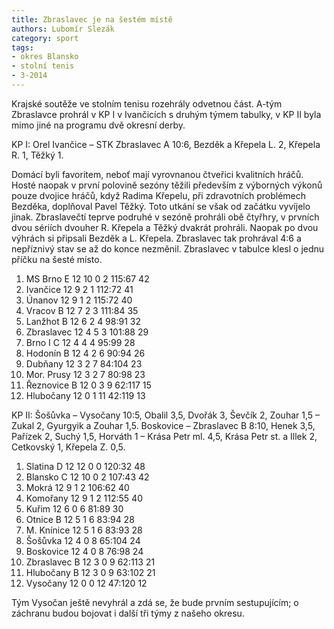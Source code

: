 ```yaml
---
title: Zbraslavec je na šestém místě
authors: Lubomír Slezák
category: sport
tags:
- okres Blansko
- stolní tenis
- 3-2014
---
```


Krajské soutěže ve stolním tenisu rozehrály odvetnou část. A-tým Zbraslavce prohrál v KP I v Ivančicích s druhým týmem tabulky, v KP II byla mimo jiné na programu dvě okresní derby.

KP I: Orel Ivančice – STK Zbraslavec A 10:6, Bezděk a Křepela L. 2, Křepela R. 1, Těžký 1.

Domácí byli favoritem, neboť mají vyrovnanou čtveřici kvalitních hráčů. Hosté naopak v první polovině sezóny těžili především z výborných výkonů pouze dvojice hráčů, když Radima Křepelu, při zdravotních problémech Bezděka, doplňoval Pavel Těžký. Toto utkání se však od začátku vyvíjelo jinak. Zbraslavečtí teprve podruhé v sezóně prohráli obě čtyřhry, v prvních dvou sériích dvouher R. Křepela a Těžký dvakrát prohráli. Naopak po dvou výhrách si připsali Bezděk a L. Křepela. Zbraslavec tak prohrával 4:6 a nepříznivý stav se až do konce nezměnil.
Zbraslavec v tabulce klesl o jednu příčku na šesté místo.

1. MS Brno E 	12 10 0 2 	115:67 	42
2. Ivančice 	12 9 2 1 	112:72 	41
3. Únanov 	12 9 1 2 	115:72 	40
4. Vracov B 	12 7 2 3 	111:84 	35
5. Lanžhot B 	12 6 2 4  	98:91 	32
6. Zbraslavec 	12 4 5 3 	101:88 	29
7. Brno I C 	12 4 4 4 	95:99 	28
8. Hodonín B 	12 4 2 6 	90:94 	26
9. Dubňany 	12 3 2 7 	84:104 	23
10. Mor. Prusy 	12 3 2 7 	80:98 	23
11. Řeznovice B 	12 0 3 9 	62:117 	15
12. Hlubočany  	12 0 1 11	42:119 	13

KP II: Šošůvka – Vysočany 10:5, Obalil 3,5, Dvořák 3, Ševčík 2, Zouhar 1,5 – Zukal 2, Gyurgyik a Zouhar 1,5. Boskovice – Zbraslavec B 8:10, Henek 3,5, Pařízek 2, Suchý 1,5, Horváth 1 – Krása Petr ml. 4,5, Krása Petr st. a Illek 2, Cetkovský 1, Křepela Z. 0,5.

1. Slatina D 	12 12 0 0 	120:32 	48
2. Blansko C 	12 10 0 2 	107:43 	42
3. Mokrá 	12 9 1 2 	106:62 	40
4. Komořany 	12 9 1 2 	112:55 	40
5. Kuřim 	12 6 0 6 	81:89 	30
6. Otnice B 	12 5 1 6 	83:94 	28
7. M. Knínice 	12 5 1 6 	83:93 	28
8. Šošůvka 	12 4 0 8 	65:104 	24
9. Boskovice 	12 4 0 8 	76:98 	24
10. Zbraslavec B 	12 3 0 9 	62:113 	21
11. Hlubočany B 	12 3 0 9 	63:102 	21
12. Vysočany 12 0 0 12 	47:120 	12

Tým Vysočan ještě nevyhrál a zdá se, že bude prvním sestupujícím; o záchranu budou bojovat i další tři týmy z našeho okresu.
